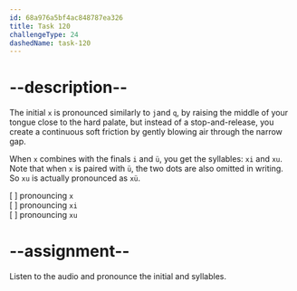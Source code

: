 ```yaml
---
id: 68a976a5bf4ac848787ea326
title: Task 120
challengeType: 24
dashedName: task-120
---
```


<!--SPEAKING-->

<!-- (Audio) A: x, xi, xu -->

# --description--

The initial `x` is pronounced similarly to `j`and `q`, by raising the middle of your tongue close to the hard palate, but instead of a stop-and-release, you create a continuous soft friction by gently blowing air through the narrow gap.

When `x` combines with the finals `i` and `ü`, you get the syllables: `xi` and `xu`. Note that when `x` is paired with `ü`, the two dots are also omitted in writing. So `xu` is actually pronounced as `xü`.

[ ] pronouncing `x`  
[ ] pronouncing `xi`  
[ ] pronouncing `xu`

# --assignment--

Listen to the audio and pronounce the initial and syllables.
